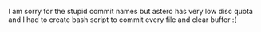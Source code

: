 I am sorry for the stupid commit names but astero has very low disc quota and I had to create bash script to commit every file and clear buffer :(

